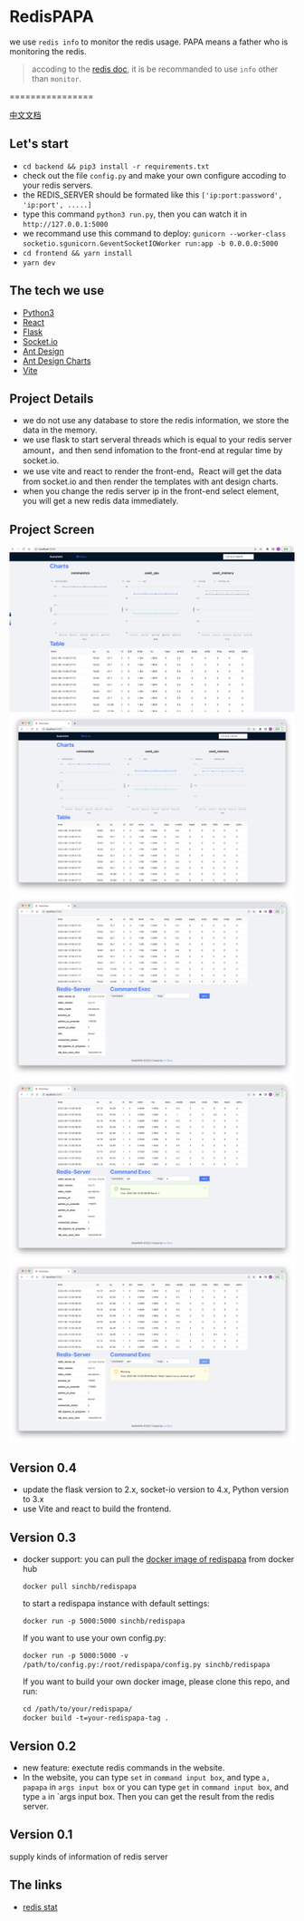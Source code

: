 # RedisPAPA
we use `redis info` to monitor the redis usage. PAPA means a father who is monitoring the redis.
>  accoding to the [redis doc](http://redis.io/commands/info), it is be recommanded to use `info` other than `monitor`.

================


[中文文档](https://github.com/no13bus/redispapa/blob/master/README_CN.md)

## Let's start
- `cd backend && pip3 install -r requirements.txt`
- check out the file `config.py` and make your own configure accoding to your redis servers.
- the REDIS_SERVER should be formated like this `['ip:port:password', 'ip:port', .....]`
- type this command `python3 run.py`, then you can watch it in `http://127.0.0.1:5000`
- we recommand use this command to deploy: `gunicorn --worker-class socketio.sgunicorn.GeventSocketIOWorker run:app -b 0.0.0.0:5000`
- `cd frontend && yarn install`
- `yarn dev`

## The tech we use
- [Python3](https://docs.python.org/3/)
- [React](https://github.com/facebook/react)
- [Flask](https://github.com/pallets/flask)
- [Socket.io](http://socket.io/)
- [Ant Design](https://ant.design/)
- [Ant Design Charts](https://charts.ant.design/)
- [Vite](https://vitejs.dev/)



## Project Details
- we do not use any database to store the redis information, we store the data in the memory.
- we use flask to start serveral threads which is equal to your redis server amount，and then send infomation to the front-end at regular time by socket.io.
- we use vite and react to render the front-end。React will get the data from socket.io and then render the templates with ant design charts.
- when you change the redis server ip in the front-end select element, you will get a new redis data immediately.

## Project Screen
![1](https://raw.githubusercontent.com/no13bus/redispapa/master/screen/1.png)
![2](https://raw.githubusercontent.com/no13bus/redispapa/master/screen/2.png)
![3](https://raw.githubusercontent.com/no13bus/redispapa/master/screen/3.png)
![4](https://raw.githubusercontent.com/no13bus/redispapa/master/screen/4.png)
![5](https://raw.githubusercontent.com/no13bus/redispapa/master/screen/5.png)

## Version 0.4
- update the flask version to 2.x, socket-io version to 4.x, Python version to 3.x
- use Vite and react to build the frontend. 

## Version 0.3
- docker support: you can pull the [docker image of redispapa](https://registry.hub.docker.com/u/sinchb/redispapa/) from docker hub

  ```
  docker pull sinchb/redispapa
  ```

  to start a redispapa instance with default settings:

  ```
  docker run -p 5000:5000 sinchb/redispapa
  ```

  If you want to use your own config.py:

  ```
  docker run -p 5000:5000 -v /path/to/config.py:/root/redispapa/config.py sinchb/redispapa
  ```

  If you want to build your own docker image, please clone this repo, and run:

  ```
  cd /path/to/your/redispapa/
  docker build -t=your-redispapa-tag .
  ```

## Version 0.2
- new feature: exectute redis commands in the website.
- In the website, you can type `set` in `command input box`, and type `a, papapa` in `args input box`
or you can type `get` in `command input box`, and type `a` in `args input box. Then you can get the result
from the redis server.

## Version 0.1
supply kinds of information of redis server

## The links
- [redis stat](https://github.com/junegunn/redis-stat)